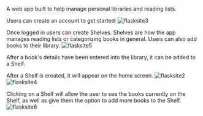 A web app built to help manage personal libraries and reading lists.

Users can create an account to get started:
![flasksite3](https://user-images.githubusercontent.com/77579481/148961563-0c4219e2-7b00-4d1d-88c2-f905c103aaff.png)

Once logged in users can create Shelves. Shelves are how the app manages reading lists or categorizing books in general.
Users can also add books to their library.
![flasksite5](https://user-images.githubusercontent.com/77579481/148961578-6f48f887-74de-46b3-a1b5-51a18ee174e2.png)

After a book's details have been entered into the library, it can be added to a Shelf.

After a Shelf is created, it will appear on the home screen.
![flasksite2](https://user-images.githubusercontent.com/77579481/148961554-01c8b439-d3ae-452f-8f90-367881985649.png)
![flasksite4](https://user-images.githubusercontent.com/77579481/148961569-7617f196-f851-4935-bdcf-8e52c04426ec.png)

Clicking on a Shelf will allow the user to see the books currently on the Shelf, as well as give them the option to add more books to the Shelf.
![flasksite6](https://user-images.githubusercontent.com/77579481/148961585-38807572-7fe0-4af5-b435-65eb34da3a56.png)
